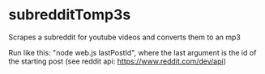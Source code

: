subredditTomp3s
=========
Scrapes a subreddit for youtube videos and converts them to an mp3


Run like this: "node web.js lastPostId", where the last argument is the id of the starting post (see reddit api: https://www.reddit.com/dev/api)
